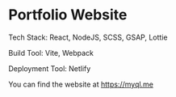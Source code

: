 # Portfolio Website

Tech Stack: React, NodeJS, SCSS, GSAP, Lottie

Build Tool: Vite, Webpack

Deployment Tool: Netlify

You can find the website at https://myql.me 